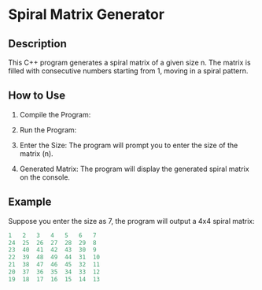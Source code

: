 # Spiral Matrix Generator

## Description
This C++ program generates a spiral matrix of a given size n. The matrix is filled with consecutive numbers starting from 1, moving in a spiral pattern.

## How to Use
1. Compile the Program:

2. Run the Program:

3. Enter the Size:
The program will prompt you to enter the size of the matrix (n).

4. Generated Matrix:
The program will display the generated spiral matrix on the console.

## Example
Suppose you enter the size as 7, the program will output a 4x4 spiral matrix:
```cpp
1   2   3   4   5   6   7   
24  25  26  27  28  29  8  
23  40  41  42  43  30  9  
22  39  48  49  44  31  10  
21  38  47  46  45  32  11  
20  37  36  35  34  33  12  
19  18  17  16  15  14  13 
```